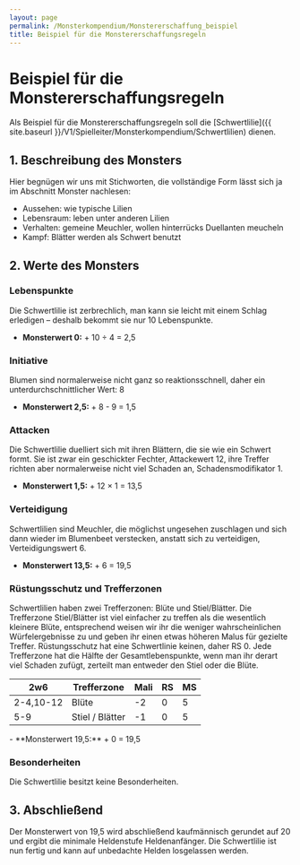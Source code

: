```yaml
---
layout: page
permalink: /Monsterkompendium/Monstererschaffung_beispiel
title: Beispiel für die Monstererschaffungsregeln
---
```


# Beispiel für die Monstererschaffungsregeln

Als Beispiel für die Monstererschaffungsregeln soll die [Schwertlilie]({{ site.baseurl }}/V1/Spielleiter/Monsterkompendium/Schwertlilien) dienen.

## 1. Beschreibung des Monsters

Hier begnügen wir uns mit Stichworten, die vollständige Form lässt sich ja im Abschnitt Monster nachlesen:

- Aussehen: wie typische Lilien
- Lebensraum: leben unter anderen Lilien
- Verhalten: gemeine Meuchler, wollen hinterrücks Duellanten meucheln
- Kampf: Blätter werden als Schwert benutzt

## 2. Werte des Monsters

### Lebenspunkte

Die Schwertlilie ist zerbrechlich, man kann sie leicht mit einem Schlag erledigen &ndash; deshalb bekommt sie nur 10 Lebenspunkte.

- **Monsterwert 0:** + 10 &divide; 4 = 2,5

### Initiative

Blumen sind normalerweise nicht ganz so reaktionsschnell, daher ein unterdurchschnittlicher Wert: 8

- **Monsterwert 2,5:** + 8 - 9 = 1,5

### Attacken

Die Schwertlilie duelliert sich mit ihren Blättern, die sie wie ein Schwert formt. Sie ist zwar ein geschickter Fechter, Attackewert 12, ihre Treffer richten aber normalerweise nicht viel Schaden an, Schadensmodifikator 1.

- **Monsterwert 1,5:** + 12 &times; 1 = 13,5

### Verteidigung

Schwertlilien sind Meuchler, die möglichst ungesehen zuschlagen und sich dann wieder im Blumenbeet verstecken, anstatt sich zu verteidigen, Verteidigungswert 6.

- **Monsterwert 13,5:** + 6 = 19,5

### Rüstungsschutz und Trefferzonen

Schwertlilien haben zwei Trefferzonen: Blüte und Stiel/Blätter. Die Trefferzone Stiel/Blätter ist viel einfacher zu treffen als die wesentlich kleinere Blüte, entsprechend weisen wir ihr die weniger wahrscheinlichen Würfelergebnisse zu und geben ihr einen etwas höheren Malus für gezielte Treffer. Rüstungsschutz hat eine Schwertlinie keinen, daher RS 0. Jede Trefferzone hat die Hälfte der Gesamtlebenspunkte, wenn man ihr derart viel Schaden zufügt, zerteilt man entweder den Stiel oder die Blüte.

<table>
<thead>
<tr><th>2w6</th><th>Trefferzone</th><th>Mali</th><th>RS</th><th>MS</th></tr>
</thead>
<tbody>
<tr><td>2-4,10-12</td><td>Blüte</td><td>-2</td><td>0</td><td>5</td></tr>
<tr><td>5-9</td><td>Stiel / Blätter</td><td>-1</td><td>0</td><td>5</td></tr>
</tbody>
</table>
- **Monsterwert 19,5:** + 0 = 19,5

### Besonderheiten

Die Schwertlilie besitzt keine Besonderheiten.

## 3. Abschließend

Der Monsterwert von 19,5 wird abschließend kaufmännisch gerundet auf 20 und ergibt die minimale Heldenstufe Heldenanfänger. Die Schwertlilie ist nun fertig und kann auf unbedachte Helden losgelassen werden.

